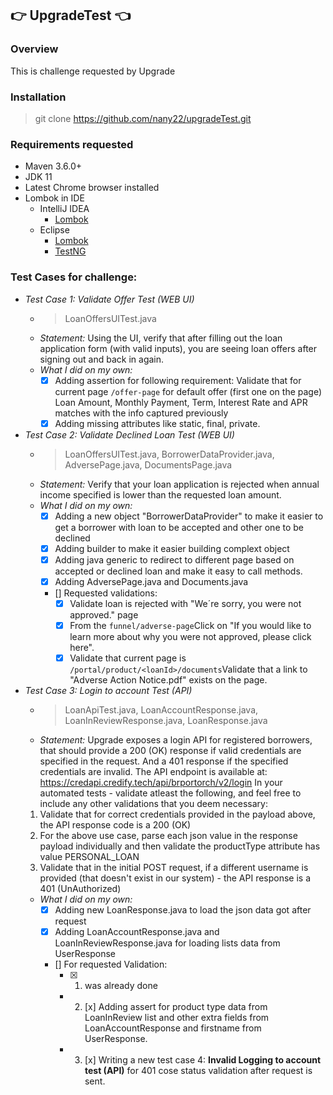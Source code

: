 ## :point_right:  UpgradeTest :point_left:

### Overview
This is challenge requested by Upgrade
### Installation
> git clone https://github.com/nany22/upgradeTest.git
### Requirements requested
  - Maven 3.6.0+
  - JDK 11
  - Latest Chrome browser installed
  - Lombok in IDE
      * IntelliJ IDEA 
        - [Lombok](https://projectlombok.org/setup/intellij)  
      * Eclipse 
        - [Lombok](https://projectlombok.org/setup/eclipse) 
        - [TestNG](https://marketplace.eclipse.org/content/testng-eclipse) 
### Test Cases for challenge:
  - *Test Case 1: Validate Offer Test (WEB UI)*
    * > LoanOffersUITest.java
    * *Statement:* Using the UI, verify that after filling out the loan application form (with valid inputs), you are seeing loan offers after signing out and back in again.
    * *What I did on my own:* 
      - [x] Adding assertion for following requirement: Validate that for current page `/offer-page` for default offer (first one on the page) Loan Amount, Monthly Payment, Term, Interest Rate and APR matches with the info captured previously
      - [x] Adding missing attributes like static, final, private.
            
  - *Test Case 2: Validate Declined Loan Test (WEB UI)*
    * > LoanOffersUITest.java, BorrowerDataProvider.java, AdversePage.java, DocumentsPage.java
    * *Statement:* Verify that your loan application is rejected when annual income specified is lower than the requested loan amount.
    * *What I did on my own:* 
      - [x] Adding a new object "BorrowerDataProvider" to make it easier to get a borrower with loan to be accepted and other one to be declined
      - [x] Adding builder to make it easier building complext object
      - [x] Adding java generic to redirect to different page based on accepted or declined loan and make it easy to call methods.
      - [x] Adding AdversePage.java and Documents.java
      - [] Requested validations:
        - [x] Validate loan is rejected with "We´re sorry, you were not approved." page
        - [x] From the `funnel/adverse-page`Click on "If you would like to learn more about why you were not approved, please click here".
        - [x] Validate that current page is `/portal/product/<loanId>/documents`Validate that a link to "Adverse Action Notice.pdf" exists on the page.
  - *Test Case 3: Login to account Test (API)*
    * > LoanApiTest.java, LoanAccountResponse.java, LoanInReviewResponse.java, LoanResponse.java
    * *Statement:* Upgrade exposes a login API for registered borrowers, that should provide a 200 (OK) response if valid credentials are specified in the request. And a 401 response if the specified credentials are invalid. 
The API endpoint is available at: https://credapi.credify.tech/api/brportorch/v2/login
In your automated tests - validate atleast the following, and feel free to include any other validations that you deem necessary:
    1. Validate that for correct credentials provided in the payload above, the API response code is a 200 (OK)
    2. For the above use case, parse each json value in the response payload individually and then validate the productType attribute has value PERSONAL_LOAN
    3. Validate that in the initial POST request, if a different username is provided (that doesn't exist in our system) - the API response is a 401 (UnAuthorized)
    * *What I did on my own:* 
      - [x] Adding new LoanResponse.java to load the json data got after request
      - [x] Adding LoanAccountResponse.java and LoanInReviewResponse.java for loading lists data from UserResponse
      - [] For requested Validation:
          - [x] 1. was already done
          - 2. [x] Adding assert for product type data from LoanInReview list and other extra fields from LoanAccountResponse and firstname from UserResponse.
          - 3. [x] Writing a new test case 4: **Invalid Logging to account test (API)** for 401 cose status validation after request is sent.
          
         
   
